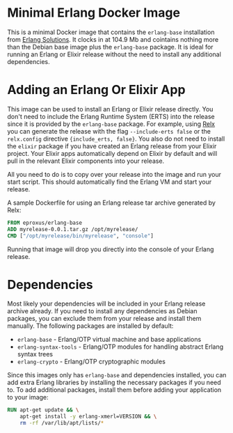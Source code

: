 # Minimal Erlang Docker Image

This is a minimal Docker image that contains the `erlang-base` installation from [Erlang Solutions][1]. It clocks in at 104.9 Mb  and cointains nothing more than the Debian base image plus the `erlang-base` package. It is ideal for running an Erlang or Elixir release without the need to install any additional dependencies.

# Adding an Erlang Or Elixir App

This image can be used to install an Erlang or Elixir release directly. You don't need to include the Erlang Runtime System (ERTS) into the release since it is provided by the `erlang-base` package. For example, using [Relx][2] you can generate the release with the flag `--include-erts false` or the `relx.config` directive `{include_erts, false}`. You also do not need to install the `elixir` package if you have created an Erlang release from your Elixir project. Your Elixir apps automatically depend on Elixir by default and will pull in the relevant Elixir components into your release.

All you need to do is to copy over your release into the image and run your start script. This should automatically find the Erlang VM and start your release.

A sample Dockerfile for using an Erlang release tar archive generated by Relx:

```Dockerfile
FROM eproxus/erlang-base
ADD myrelease-0.0.1.tar.gz /opt/myrelease/
CMD ["/opt/myrelease/bin/myrelease", "console"]
```

Running that image will drop you directly into the console of your Erlang release.

# Dependencies

Most likely your dependencies will be included in your Erlang release archive already. If you need to install any dependencies as Debian packages, you can exclude them from your release and install them manually. The following packages are installed by default:

* `erlang-base` - Erlang/OTP virtual machine and base applications
* `erlang-syntax-tools` - Erlang/OTP modules for handling abstract Erlang syntax trees
* `erlang-crypto` - Erlang/OTP cryptographic modules

Since this images only has `erlang-base` and dependencies installed, you can add extra Erlang libraries by installing the necessary packages if you need to. To add additional packages, install them before adding your application to your image:

```Dockerfile
RUN apt-get update && \
    apt-get install -y erlang-xmerl=VERSION && \
    rm -rf /var/lib/apt/lists/*
```

[1]: https://www.erlang-solutions.com/downloads/download-erlang-otp "Download Erlang OTP | Erlang Solutions"
[2]: https://github.com/erlware/relx "erlware/relx - A release assembler for Erlang"
